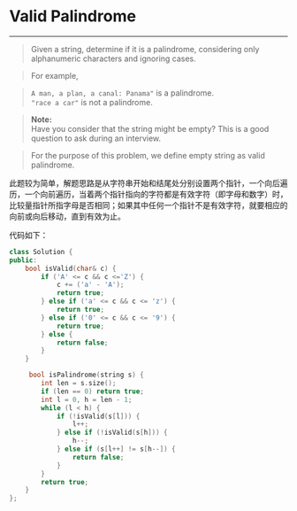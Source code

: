 Valid Palindrome
===========
---

> Given a string, determine if it is a palindrome, considering only alphanumeric characters and ignoring cases.

> For example,

> `A man, a plan, a canal: Panama"` is a palindrome.  
`"race a car"` is not a palindrome.

> **Note:**  
> Have you consider that the string might be empty? This is a good question to ask during an interview.

> For the purpose of this problem, we define empty string as valid palindrome.

此题较为简单，解题思路是从字符串开始和结尾处分别设置两个指针，一个向后遍历，一个向前遍历，当着两个指针指向的字符都是有效字符（即字母和数字）时，比较量指针所指字母是否相同；如果其中任何一个指针不是有效字符，就要相应的向前或向后移动，直到有效为止。

代码如下：

```cpp
class Solution {
public:
    bool isValid(char& c) {
        if ('A' <= c && c <='Z') {
            c += ('a' - 'A');
            return true;
        } else if ('a' <= c && c <= 'z') {
            return true;
        } else if ('0' <= c && c <= '9') {
            return true;
        } else {
            return false;
        }
    }

     bool isPalindrome(string s) {
        int len = s.size();
        if (len == 0) return true;
        int l = 0, h = len - 1;
        while (l < h) {
            if (!isValid(s[l])) {
                l++;
            } else if (!isValid(s[h])) {
                h--;
            } else if (s[l++] != s[h--]) {
                return false;
            }
        }
        return true;
    }
};
```
